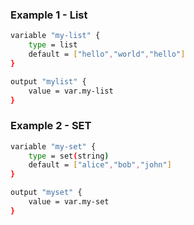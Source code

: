 
### Example 1 - List

```sh
variable "my-list" {
    type = list
    default = ["hello","world","hello"]
}

output "mylist" {
    value = var.my-list
}
```

### Example 2 - SET
```sh
variable "my-set" {
    type = set(string)
    default = ["alice","bob","john"]
}

output "myset" {
    value = var.my-set
}
```